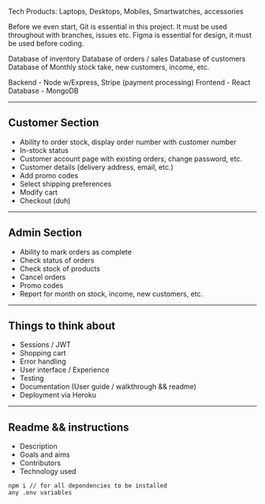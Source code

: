 Tech Products: Laptops, Desktops, Mobiles, Smartwatches, accessories

Before we even start, Git is essential in this project. It must be used throughout with branches, issues etc. Figma is essential for design, it must be used before coding.

Database of inventory
Database of orders / sales
Database of customers
Database of Monthly stock take, new customers, income, etc.

Backend - Node w/Express, Stripe (payment processing)
Frontend - React
Database - MongoDB

***
## Customer Section
* Ability to order stock, display order number with customer number
* In-stock status
* Customer account page with existing orders, change password, etc.
* Customer details (delivery address, email, etc.)
* Add promo codes
* Select shipping preferences
* Modify cart
* Checkout (duh)

***
## Admin Section
* Ability to mark orders as complete
* Check status of orders
* Check stock of products
* Cancel orders
* Promo codes
* Report for month on stock, income, new customers, etc.

***
## Things to think about

* Sessions / JWT
* Shopping cart
* Error handling
* User interface / Experience
* Testing
* Documentation (User guide / walkthrough && readme)
* Deployment via Heroku

***
## Readme && instructions

* Description
* Goals and aims
* Contributors
* Technology used

```
npm i // for all dependencies to be installed
any .env variables
```
